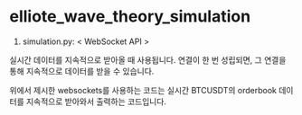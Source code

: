 # elliote_wave_theory_simulation

1. simulation.py: < WebSocket API >

실시간 데이터를 지속적으로 받아올 때 사용됩니다.
연결이 한 번 성립되면, 그 연결을 통해 지속적으로 데이터를 받을 수 있습니다.

위에서 제시한 websockets를 사용하는 코드는 실시간 BTCUSDT의 orderbook 데이터를 지속적으로 받아와서 출력하는 코드입니다.
